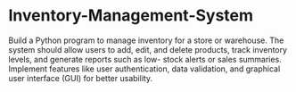 # Inventory-Management-System
Build a Python program to manage inventory for a store or warehouse. The system should allow users to add, edit, and delete products, track inventory levels,  and generate reports such as low- stock alerts or sales summaries. Implement features like user authentication, data validation, and graphical user interface (GUI) for better usability.
